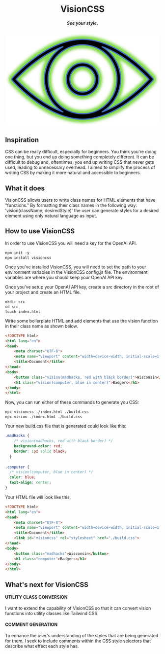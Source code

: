 <h1 align='center'>VisionCSS</h1>

<h5 align='center'>See your style.</h5>

![VisionCSS logo](./img/vision_logo.svg)

## Inspiration

CSS can be really difficult, especially for beginners. You think you're doing one thing, but you end up doing something completely different. It can be difficult to debug and, oftentimes, you end up writing CSS that never gets used, leading to unnecessary overhead. I aimed to simplify the process of writing CSS by making it more natural and accessible to beginners.

## What it does

VisionCSS allows users to write class names for HTML elements that have "functions." By formatting their class names in the following way: 'vision(className, desiredStyle)' the user can generate styles for a desired element using only natural language as input.

## How to use VisionCSS

In order to use VisionCSS you will need a key for the OpenAI API.

```
npm init -y
npm install visioncss
```

Once you've installed VisionCSS, you will need to set the path to your environment variables in the VisionCSS config.js file. The environment variables are where you should keep your OpenAI API key.

Once you've setup your OpenAI API key, create a src directory in the root of your project and create an HTML file.

```
mkdir src
cd src
touch index.html
```

Write some boilerplate HTML and add elements that use the vision function in their class name as shown below.

```html
<!DOCTYPE html>
<html lang="en">
<head>
    <meta charset="UTF-8">
    <meta name="viewport" content="width=device-width, initial-scale=1.0">
    <title>Document</title>
</head>
<body>
    <button class="vision(madhacks, red with black border)">Wisconsin</button>
    <h1 class="vision(computer, blue in center)">Badgers</h1>
</body>
</html>
```

Now, you can run either of these commands to generate you CSS:

```
npx visioncss ./index.html ./build.css
npx vision ./index.html ./build.css
```

Your new build.css file that is generated could look like this:

```css
.madhacks {
    /* vision(madhacks, red with black border) */
    background-color: red;
    border: 1px solid black;
  }

.computer {
  /* vision(computer, blue in center) */
  color: blue;
  text-align: center;
}
```

Your HTML file will look like this:

```html
<!DOCTYPE html>
<html lang="en">
<head>
    <meta charset="UTF-8">
    <meta name="viewport" content="width=device-width, initial-scale=1.0">
    <title>Document</title>
    <link id="visioncss" rel="stylesheet" href="./build.css">
</head>
<body>
    <button class="madhacks">Wisconsin</button>
    <h1 class="computer">Badgers</h1>
</body>
</html>
```

## What's next for VisionCSS

#### UTILITY CLASS CONVERSION

I want to extend the capability of VisionCSS so that it can convert vision functions into utility classes like Tailwind CSS.

#### COMMENT GENERATION

To enhance the user's understanding of the styles that are being generated for them, I seek to include comments within the CSS style selectors that describe what effect each style has.
